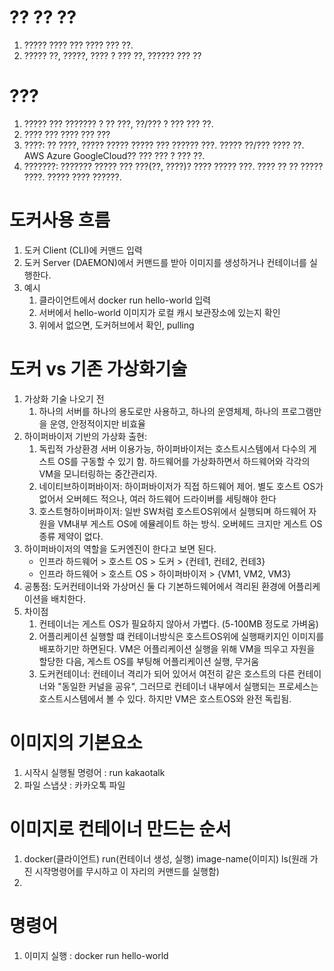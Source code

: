 # ?? ?? ??
1. ????? ???? ??? ???? ??? ??.
2. ????? ??, ?????, ???? ? ??? ??, ?????? ??? ??

# ???
1. ????? ??? ??????? ? ?? ???, ??/??? ? ??? ??? ??.
2. ???? ??? ???? ??? ???
3. ????: ?? ????, ????? ????? ????? ??? ?????? ???. ????? ??/??? ???? ??.
   AWS Azure GoogleCloud?? ??? ??? ? ??? ??.
4. ???????: ??????? ????? ??? ???(??, ????)? ???? ????? ???. ???? ?? ?? ????? ????.
   ????? ???? ??????.

# 도커사용 흐름
1. 도커 Client (CLI)에 커맨드 입력
2. 도커 Server (DAEMON)에서 커맨드를 받아 이미지를 생성하거나 컨테이너를 실행한다.
3. 예시 
   1. 클라이언트에서 docker run hello-world 입력
   2. 서버에서 hello-world 이미지가 로컬 캐시 보관장소에 있는지 확인
   3. 위에서 없으면, 도커허브에서 확인, pulling

# 도커 vs 기존 가상화기술
1. 가상화 기술 나오기 전
   1. 하나의 서버를 하나의 용도로만 사용하고, 하나의 운영체제, 하나의 프로그램만을 운영, 안정적이지만 비효율
2. 하이퍼바이저 기반의 가상화 출현: 
   1. 독립적 가상환경 서버 이용가능, 하이퍼바이저는 호스트시스템에서 다수의 게스트 OS를 구동할 수 있기 함.
      하드웨어를 가상화하면서 하드웨어와 각각의 VM을 모니터링하는 중간관리자.
   2. 네이티브하이퍼바이저: 하이퍼바이저가 직접 하드웨어 제어. 별도 호스트 OS가 없어서 오버헤드 적으나, 여러 하드웨어 드라이버를 세팅해야 한다
   3. 호스트형하이버파이저: 일반 SW처럼 호스트OS위에서 실행되며 하드웨어 자원을 VM내부 게스트 OS에 에뮬레이트 하는 방식. 오버헤드 크지만 게스트 OS종류 제약이 없다.
3. 하이퍼바이저의 역할을 도커엔진이 한다고 보면 된다.
   - 인프라 하드웨어 > 호스트 OS > 도커 > {컨테1, 컨테2, 컨테3}
   - 인프라 하드웨어 > 호스트 OS > 하이퍼바이저 > {VM1, VM2, VM3}
4. 공통점: 도커컨테이너와 가상머신 둘 다 기본하드웨어에서 격리된 환경에 어플리케이션을 배치한다.
5. 차이점
   1. 컨테이너는 게스트 OS가 필요하지 않아서 가볍다. (5-100MB 정도로 가벼움)
   2. 어플리케이션 실행할 떄 컨테이너방식은 호스트OS위에 실행패키지인 이미지를 배포하기만 하면된다. 
      VM은 어플리케이션 실행을 위해 VM을 띄우고 자원을 할당한 다음, 게스트 OS를 부팅해 어플리케이션 실행, 무거움
   3. 도커컨테이너: 컨테이너 격리가 되어 있어서 여전히 같은 호스트의 다른 컨테이너와 "동일한 커널을 공유", 그러므로 컨테이너 내부에서 실행되는 프로세스는 호스트시스템에서 볼 수 있다. 하지만 VM은 호스트OS와 완전 독립됨.
 
# 이미지의 기본요소
   1. 시작시 실행될 명령어 : run kakaotalk
   2. 파일 스냅샷 : 카카오톡 파일

# 이미지로 컨테이너 만드는 순서
   1. docker(클라이언트) run(컨테이너 생성, 실행) image-name(이미지) ls(원래 가진 시작명령어를 무시하고 이 자리의 커맨드를 실행함)
   2. 


# 명령어
1. 이미지 실행 : docker run hello-world